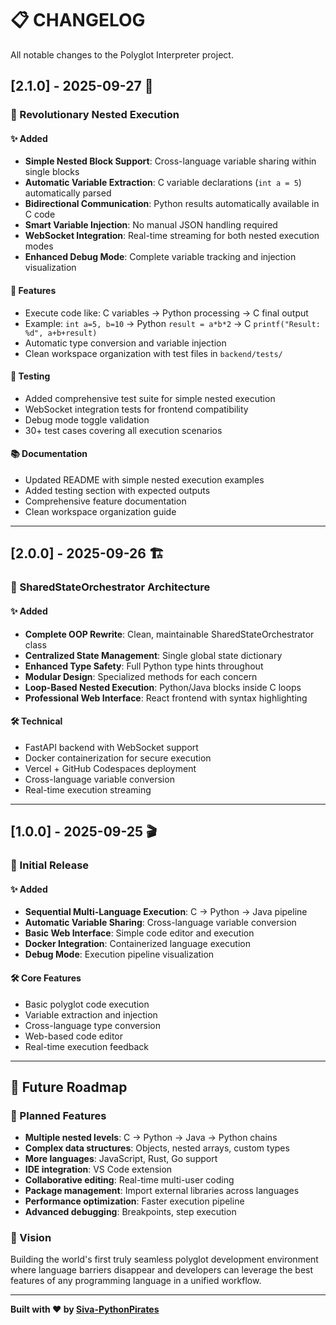 # 📋 CHANGELOG

All notable changes to the Polyglot Interpreter project.

## [2.1.0] - 2025-09-27 🎉

### 🚀 Revolutionary Nested Execution

#### ✨ Added
- **Simple Nested Block Support**: Cross-language variable sharing within single blocks
- **Automatic Variable Extraction**: C variable declarations (`int a = 5`) automatically parsed
- **Bidirectional Communication**: Python results automatically available in C code
- **Smart Variable Injection**: No manual JSON handling required
- **WebSocket Integration**: Real-time streaming for both nested execution modes
- **Enhanced Debug Mode**: Complete variable tracking and injection visualization

#### 🎯 Features
- Execute code like: C variables → Python processing → C final output
- Example: `int a=5, b=10` → Python `result = a*b*2` → C `printf("Result: %d", a+b+result)`
- Automatic type conversion and variable injection
- Clean workspace organization with test files in `backend/tests/`

#### 🧪 Testing
- Added comprehensive test suite for simple nested execution
- WebSocket integration tests for frontend compatibility
- Debug mode toggle validation
- 30+ test cases covering all execution scenarios

#### 📚 Documentation
- Updated README with simple nested execution examples
- Added testing section with expected outputs
- Comprehensive feature documentation
- Clean workspace organization guide

---

## [2.0.0] - 2025-09-26 🏗️

### 🎯 SharedStateOrchestrator Architecture

#### ✨ Added
- **Complete OOP Rewrite**: Clean, maintainable SharedStateOrchestrator class
- **Centralized State Management**: Single global state dictionary
- **Enhanced Type Safety**: Full Python type hints throughout
- **Modular Design**: Specialized methods for each concern
- **Loop-Based Nested Execution**: Python/Java blocks inside C loops
- **Professional Web Interface**: React frontend with syntax highlighting

#### 🛠️ Technical
- FastAPI backend with WebSocket support
- Docker containerization for secure execution
- Vercel + GitHub Codespaces deployment
- Cross-language variable conversion
- Real-time execution streaming

---

## [1.0.0] - 2025-09-25 🎬

### 🌟 Initial Release

#### ✨ Added
- **Sequential Multi-Language Execution**: C → Python → Java pipeline
- **Automatic Variable Sharing**: Cross-language variable conversion
- **Basic Web Interface**: Simple code editor and execution
- **Docker Integration**: Containerized language execution
- **Debug Mode**: Execution pipeline visualization

#### 🛠️ Core Features
- Basic polyglot code execution
- Variable extraction and injection
- Cross-language type conversion
- Web-based code editor
- Real-time execution feedback

---

## 🚀 Future Roadmap

### 🎯 Planned Features
- **Multiple nested levels**: C → Python → Java → Python chains
- **Complex data structures**: Objects, nested arrays, custom types  
- **More languages**: JavaScript, Rust, Go support
- **IDE integration**: VS Code extension
- **Collaborative editing**: Real-time multi-user coding
- **Package management**: Import external libraries across languages
- **Performance optimization**: Faster execution pipeline
- **Advanced debugging**: Breakpoints, step execution

### 🌟 Vision
Building the world's first truly seamless polyglot development environment where language barriers disappear and developers can leverage the best features of any programming language in a unified workflow.

---

**Built with ❤️ by [Siva-PythonPirates](https://github.com/Siva-PythonPirates)**